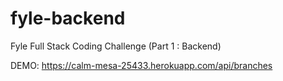 # fyle-backend
Fyle Full Stack Coding Challenge (Part 1 : Backend)

DEMO: https://calm-mesa-25433.herokuapp.com/api/branches
